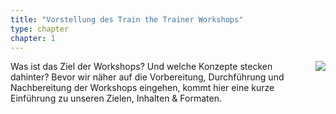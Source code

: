 ```yaml
---
title: "Vorstellung des Train the Trainer Workshops"
type: chapter
chapter: 1
--- 
```

<div style="margin-right: 0px; float:right; margin-left: 40px; margin-bottom: 20px">
  <img src="/images/intro-chapter-01.png"  style="display: block; max-width:150px; "/>
</div>
Was ist das Ziel der Workshops? Und welche Konzepte stecken dahinter? Bevor wir
näher auf die Vorbereitung, Durchführung und Nachbereitung der Workshops eingehen,
kommt hier eine kurze Einführung zu unseren Zielen, Inhalten & Formaten.
